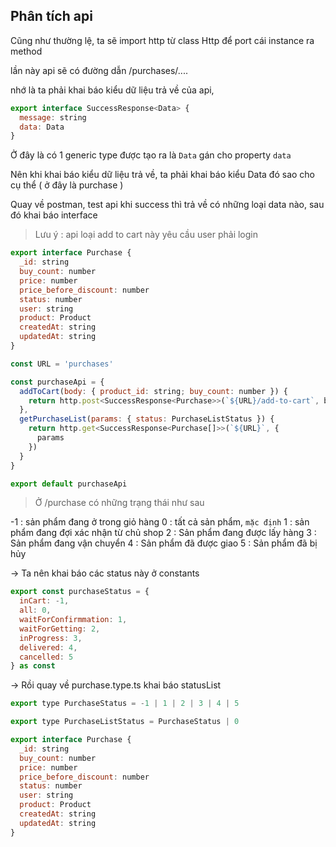 ## Phân tích api

Cũng như thường lệ, ta sẽ import http từ class Http để port cái instance ra method

lần này api sẽ có đường dẫn /purchases/....

nhớ là ta phải khai báo kiểu dữ liệu trả về của api,

```js
export interface SuccessResponse<Data> {
  message: string
  data: Data
}
```

Ở đây là có 1 generic type được tạo ra là `Data` gán cho property `data`

Nên khi khai báo kiểu dữ liệu trả về, ta phải khai báo kiểu Data đó sao cho cụ thể ( ở đây là purchase )

Quay về postman, test api khi success thì trả về có những loại data nào, sau đó khai báo interface

> Lưu ý : api loại add to cart này yêu cầu user phải login

```js
export interface Purchase {
  _id: string
  buy_count: number
  price: number
  price_before_discount: number
  status: number
  user: string
  product: Product
  createdAt: string
  updatedAt: string
}
```

```js
const URL = 'purchases'

const purchaseApi = {
  addToCart(body: { product_id: string; buy_count: number }) {
    return http.post<SuccessResponse<Purchase>>(`${URL}/add-to-cart`, body)
  },
  getPurchaseList(params: { status: PurchaseListStatus }) {
    return http.get<SuccessResponse<Purchase[]>>(`${URL}`, {
      params
    })
  }
}

export default purchaseApi
```

> Ở /purchase có những trạng thái như sau

-1 : sản phẩm đang ở trong giỏ hàng
0 : tất cả sản phẩm, `mặc định`
1 : sản phẩm đang đợi xác nhận từ chủ shop
2 : Sản phẩm đang được lấy hàng
3 : Sản phẩm đang vận chuyển
4 : Sản phẩm đã được giao
5 : Sản phẩm đã bị hủy

-> Ta nên khai báo các status này ở constants

```js
export const purchaseStatus = {
  inCart: -1,
  all: 0,
  waitForConfirmmation: 1,
  waitForGetting: 2,
  inProgress: 3,
  delivered: 4,
  cancelled: 5
} as const

```

-> Rồi quay về purchase.type.ts khai báo statusList

```js
export type PurchaseStatus = -1 | 1 | 2 | 3 | 4 | 5

export type PurchaseListStatus = PurchaseStatus | 0

export interface Purchase {
  _id: string
  buy_count: number
  price: number
  price_before_discount: number
  status: number
  user: string
  product: Product
  createdAt: string
  updatedAt: string
}
```
